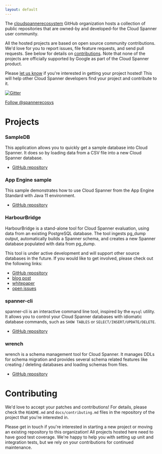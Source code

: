 ```yaml
---
layout: default
---
```


The [cloudspannerecosystem](https://github.com/cloudspannerecosystem) GitHub
organization hosts a collection of public repositories that are owned-by and
developed-for the Cloud Spanner user community.

All the hosted projects are based on open source community contributions. We'd
love for you to report issues, file feature requests, and send pull requests.
See below for details on [contributions](#contributing). Note that none of the
projects are officially supported by Google as part of the Cloud Spanner
product.

Please [let us know](https://gitter.im/cloudspannerecosystem/community) if
you're interested in getting your project hosted! This will help other Cloud
Spanner developers find your project and contribute to it.

[![Gitter](https://badges.gitter.im/cloudspannerecosystem/community.svg)](https://gitter.im/cloudspannerecosystem/community)

<a href="https://twitter.com/spannerecosys?ref_src=twsrc%5Etfw"
class="twitter-follow-button" data-show-count="false">Follow
@spannerecosys</a><script async src="https://platform.twitter.com/widgets.js"
charset="utf-8"></script>

# Projects

### SampleDB

This application allows you to quickly get a sample database into Cloud Spanner.
It does so by loading data from a CSV file into a new Cloud Spanner database.

* [GitHub repository](https://github.com/cloudspannerecosystem/sampledb)

### App Engine sample

This sample demonstrates how to use Cloud Spanner from the App Engine Standard
with Java 11 environment.

* [GitHub repository](https://github.com/cloudspannerecosystem/appengine-java-sample)

### HarbourBridge

HarbourBridge is a stand-alone tool for Cloud Spanner evaluation, using data
from an existing PostgreSQL database. The tool ingests pg_dump output,
automatically builds a Spanner schema, and creates a new Spanner database
populated with data from pg_dump.

This tool is under active development and will support other source databases in
the future. If you would like to get involved, please check out the following
links:
* [GitHub repository](https://github.com/cloudspannerecosystem/harbourbridge)
* [blog post](https://opensource.googleblog.com/2020/02/harbourbridge-from-postgresql-to-cloud.html)
* [whitepaper](https://github.com/cloudspannerecosystem/harbourbridge/blob/master/whitepaper.md)
* [open issues](https://github.com/cloudspannerecosystem/harbourbridge/issues)

### spanner-cli

spanner-cli is an interactive command line tool, inspired by the `mysql` utility.
It allows you to control your Cloud Spanner databases with idiomatic database
commands, such as `SHOW TABLES` or `SELECT/INSERT/UPDATE/DELETE`.

* [GitHub repository](https://github.com/cloudspannerecosystem/spanner-cli)

### wrench

wrench is a schema management tool for Cloud Spanner.
It manages DDLs for schema migration and provides several schema related features
like creating / deleting databases and loading schemas from files.

* [GitHub repository](https://github.com/cloudspannerecosystem/wrench)

# Contributing

We'd love to accept your patches and contributions! For details, please check
the `README.md` and `docs/contributing.md` files in the repository of the
project that you're interested in.

Please get in touch if you're interested in starting a new project or moving an
existing repository to this organization! All projects hosted here need to have
good test coverage. We're happy to help you with setting up unit and integration
tests, but we rely on your contributions for continued maintenance.
